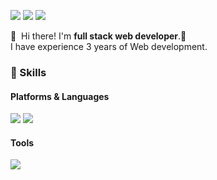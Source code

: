 <p>
  <a href="http://gawoori.net" target="_blank"><img src="https://img.shields.io/badge/Blog-DD0B78?style=flat-square&logo=GitHub%20Sponsors&logoColor=white"/></a>
  <a href="mailto:h7143084090@gmail.com" target="_blank"><img src="https://img.shields.io/badge/h7143084090@gmail.com-EA4335?style=flat-square&logo=Gmail&logoColor=white"/></a>
  <a href="https://www.linkedin.com/in/sang-hyun-han-36919b92/" target="_blank"><img src="https://img.shields.io/badge/SangHyunHan-0A66C2?style=flat-square&logo=Linkedin&logoColor=white"/></a>
  <!-- <a href="https://twitter.com/cowkite" target="_blank"><img src="https://img.shields.io/badge/cowkite-1DA1F2?style=flat-square&logo=Twitter&logoColor=white"/></a> -->
</p>

<p>
  👋&nbsp; Hi there! I'm <b>full stack web developer</b>.🚀<br/>
  I have experience 3 years of Web development.<br/>
</p>

### 💪 Skills

#### Platforms & Languages

<p>
  <img src="https://img.shields.io/badge/Next-00000?style=flat-square&logo=Next&logoColor=white"/>
  <img src="https://img.shields.io/badge/React-61DAFB?style=flat-square&logo=React&logoColor=black"/>
  <!-- <img src="https://img.shields.io/badge/ReactNative-61DAFB?style=flat-square&logo=React&logoColor=black"/> -->
  <!-- <img src="https://img.shields.io/badge/Android-3DDC84?style=flat-square&logo=Android&logoColor=white"/> -->
  <!-- <img src="https://img.shields.io/badge/iOS-000000?style=flat-square&logo=iOS&logoColor=white"/> -->
  <!-- <img src="https://img.shields.io/badge/Flutter-02569B?style=flat-square&logo=Flutter&logoColor=white"/> -->
</p>
<p>
  <!-- <img src="https://img.shields.io/badge/Kotlin-0095D5?style=flat-square&logo=Kotlin&logoColor=white"/>  -->
  <!-- <img src="https://img.shields.io/badge/TypeScript-3178C6?style=flat-square&logo=TypeScript&logoColor=white"/> -->
  <!-- <img src="https://img.shields.io/badge/Java-007396?style=flat-square&logo=Java&logoColor=white"/> -->
  <!-- <img src="https://img.shields.io/badge/Swift-FA7343?style=flat-square&logo=Swift&logoColor=white"/> -->
</p>

#### Tools

<p>
  <!-- <img src="https://img.shields.io/badge/ReactiveX-B7178C?style=flat-square&logo=ReactiveX&logoColor=white"/> -->
  <!-- <img src="https://img.shields.io/badge/Firebase-FFCA28?style=flat-square&logo=Firebase&logoColor=black"/> -->
  <!-- <img src="https://img.shields.io/badge/Realm-39477F?style=flat-square&logo=Realm&logoColor=white"/> -->
  <!-- <img src="https://img.shields.io/badge/Bitrise-683D87?style=flat-square&logo=Bitrise&logoColor=white"/> -->
  <img src="https://img.shields.io/badge/Git-F05032?style=flat-square&logo=Git&logoColor=white"/>
</p>
